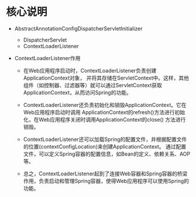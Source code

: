 
# 核心说明
- AbstractAnnotationConfigDispatcherServletInitializer
  - DispatcherServlet
  - ContextLoaderListener
  

- ContextLoaderListener作用
  - 在Web应用程序启动时，ContextLoaderListener负责创建ApplicationContext对象，
  并将其存储在ServletContext中。这样，其他组件（如控制器、过滤器等）就可以通过ServletContext获取
  ApplicationContext，从而访问Spring的功能。
  - ContextLoaderListener还负责初始化和销毁ApplicationContext。它在Web应用程序启动时调用
  ApplicationContext的refresh()方法进行初始化，在Web应用程序关闭时调用ApplicationContext的close()
  方法进行销毁。
  - ContextLoaderListener还可以加载Spring的配置文件，并根据配置文件的位置(contextConfigLocation)来创建ApplicationContext。
  通过配置文件，可以定义Spring容器的配置信息，如Bean的定义、依赖关系、AOP等。

  - 总之，ContextLoaderListener起到了连接Web容器和Spring容器的桥梁作用，负责启动和管理Spring容器，使得Web应用程序可以使用Spring的功能。

